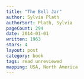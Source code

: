 ```yaml
---
title: "The Bell Jar"
author: Sylvia Plath
authorSort: Plath, Sylvia
pageCount: 294
date: 2014-01-01
written: 1963
stars: 4
layout: post
category: book
tags: read unreviewed
mapping: USA, North America
---
```

